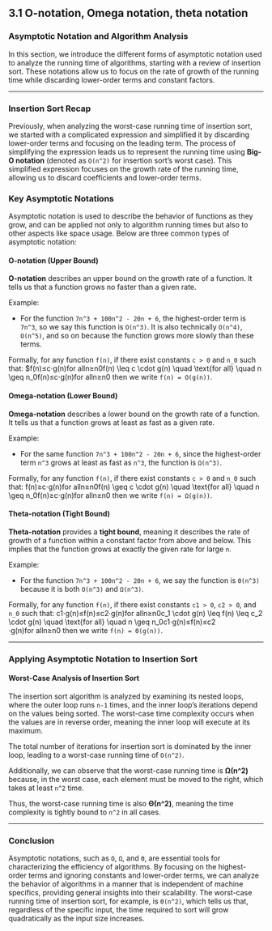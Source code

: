 ## 3.1 O-notation, Omega notation, theta notation

### Asymptotic Notation and Algorithm Analysis

In this section, we introduce the different forms of asymptotic notation used to analyze the running time of algorithms, starting with a review of insertion sort. These notations allow us to focus on the rate of growth of the running time while discarding lower-order terms and constant factors.

---

### Insertion Sort Recap

Previously, when analyzing the worst-case running time of insertion sort, we started with a complicated expression and simplified it by discarding lower-order terms and focusing on the leading term. The process of simplifying the expression leads us to represent the running time using **Big-O notation** (denoted as `O(n^2)` for insertion sort’s worst case). This simplified expression focuses on the growth rate of the running time, allowing us to discard coefficients and lower-order terms.

### Key Asymptotic Notations

Asymptotic notation is used to describe the behavior of functions as they grow, and can be applied not only to algorithm running times but also to other aspects like space usage. Below are three common types of asymptotic notation:

#### O-notation (Upper Bound)

**O-notation** describes an upper bound on the growth rate of a function. It tells us that a function grows no faster than a given rate.

Example:

- For the function `7n^3 + 100n^2 - 20n + 6`, the highest-order term is `7n^3`, so we say this function is `O(n^3)`. It is also technically `O(n^4)`, `O(n^5)`, and so on because the function grows more slowly than these terms.

Formally, for any function `f(n)`, if there exist constants `c > 0` and `n_0` such that: $f(n)≤c⋅g(n)for alln≥n0f(n) \leq c \cdot g(n) \quad \text{for all} \quad n \geq n_0f(n)≤c⋅g(n)for alln≥n0​ then we write `f(n) = O(g(n))`.  



#### Omega-notation (Lower Bound)

**Omega-notation** describes a lower bound on the growth rate of a function. It tells us that a function grows at least as fast as a given rate.

Example:

- For the same function `7n^3 + 100n^2 - 20n + 6`, since the highest-order term `n^3` grows at least as fast as `n^3`, the function is `Ω(n^3)`.

Formally, for any function `f(n)`, if there exist constants `c > 0` and `n_0` such that: f(n)≥c⋅g(n)for alln≥n0f(n) \geq c \cdot g(n) \quad \text{for all} \quad n \geq n_0f(n)≥c⋅g(n)for alln≥n0​ then we write `f(n) = Ω(g(n))`.

#### Theta-notation (Tight Bound)

**Theta-notation** provides a **tight bound**, meaning it describes the rate of growth of a function within a constant factor from above and below. This implies that the function grows at exactly the given rate for large `n`.

Example:

- For the function `7n^3 + 100n^2 - 20n + 6`, we say the function is `Θ(n^3)` because it is both `O(n^3)` and `Ω(n^3)`.

Formally, for any function `f(n)`, if there exist constants `c1 > 0`, `c2 > 0`, and `n_0` such that: c1⋅g(n)≤f(n)≤c2⋅g(n)for alln≥n0c_1 \cdot g(n) \leq f(n) \leq c_2 \cdot g(n) \quad \text{for all} \quad n \geq n_0c1​⋅g(n)≤f(n)≤c2​⋅g(n)for alln≥n0​ then we write `f(n) = Θ(g(n))`.

---

### Applying Asymptotic Notation to Insertion Sort

#### Worst-Case Analysis of Insertion Sort

The insertion sort algorithm is analyzed by examining its nested loops, where the outer loop runs `n-1` times, and the inner loop’s iterations depend on the values being sorted. The worst-case time complexity occurs when the values are in reverse order, meaning the inner loop will execute at its maximum.

The total number of iterations for insertion sort is dominated by the inner loop, leading to a worst-case running time of `O(n^2)`.

Additionally, we can observe that the worst-case running time is **Ω(n^2)** because, in the worst case, each element must be moved to the right, which takes at least `n^2` time.

Thus, the worst-case running time is also **Θ(n^2)**, meaning the time complexity is tightly bound to `n^2` in all cases.

---

### Conclusion

Asymptotic notations, such as `O`, `Ω`, and `Θ`, are essential tools for characterizing the efficiency of algorithms. By focusing on the highest-order terms and ignoring constants and lower-order terms, we can analyze the behavior of algorithms in a manner that is independent of machine specifics, providing general insights into their scalability. The worst-case running time of insertion sort, for example, is `Θ(n^2)`, which tells us that, regardless of the specific input, the time required to sort will grow quadratically as the input size increases.